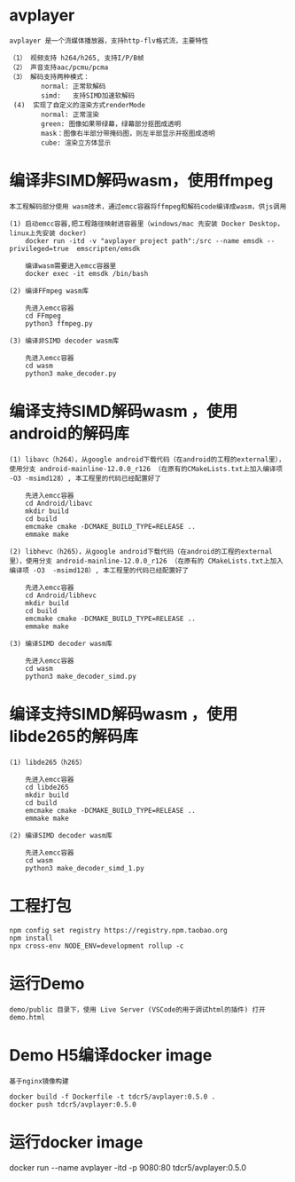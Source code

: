 # avplayer
    avplayer 是一个流媒体播放器，支持http-flv格式流，主要特性
    
    （1） 视频支持 h264/h265, 支持I/P/B帧
    （2） 声音支持aac/pcmu/pcma
    （3） 解码支持两种模式：
            normal: 正常软解码
            simd:   支持SIMD加速软解码
     (4)  实现了自定义的渲染方式renderMode
            normal: 正常渲染
            green: 图像如果带绿幕，绿幕部分抠图成透明
            mask：图像右半部分带掩码图，则左半部显示并抠图成透明
            cube: 渲染立方体显示



# 编译非SIMD解码wasm，使用ffmpeg
    本工程解码部分使用 wasm技术，通过emcc容器将ffmpeg和解码code编译成wasm，供js调用

    (1) 启动emcc容器,把工程路径映射进容器里（windows/mac 先安装 Docker Desktop， linux上先安装 docker）
        docker run -itd -v "avplayer project path":/src --name emsdk --privileged=true  emscripten/emsdk

        编译wasm需要进入emcc容器里
        docker exec -it emsdk /bin/bash

    (2) 编译FFmpeg wasm库
        
        先进入emcc容器
        cd FFmpeg
        python3 ffmpeg.py

    (3) 编译非SIMD decoder wasm库 

        先进入emcc容器
        cd wasm
        python3 make_decoder.py

 # 编译支持SIMD解码wasm ，使用android的解码库

    (1) libavc（h264），从google android下载代码（在android的工程的external里），使用分支 android-mainline-12.0.0_r126 （在原有的CMakeLists.txt上加入编译项  -O3 -msimd128）, 本工程里的代码已经配置好了

        先进入emcc容器
        cd Android/libavc
        mkdir build
        cd build
        emcmake cmake -DCMAKE_BUILD_TYPE=RELEASE ..
        emmake make       

    (2) libhevc（h265），从google android下载代码（在android的工程的external里），使用分支 android-mainline-12.0.0_r126 （在原有的 CMakeLists.txt上加入编译项 -O3  -msimd128）, 本工程里的代码已经配置好了

        先进入emcc容器
        cd Android/libhevc
        mkdir build
        cd build
        emcmake cmake -DCMAKE_BUILD_TYPE=RELEASE ..
        emmake make    

    (3) 编译SIMD decoder wasm库 

        先进入emcc容器
        cd wasm
        python3 make_decoder_simd.py


# 编译支持SIMD解码wasm ，使用libde265的解码库

    (1) libde265（h265）

        先进入emcc容器
        cd libde265
        mkdir build
        cd build
        emcmake cmake -DCMAKE_BUILD_TYPE=RELEASE ..
        emmake make    

    (2) 编译SIMD decoder wasm库 

        先进入emcc容器
        cd wasm
        python3 make_decoder_simd_1.py    

# 工程打包
   
    npm config set registry https://registry.npm.taobao.org
    npm install
    npx cross-env NODE_ENV=development rollup -c 

# 运行Demo

    demo/public 目录下，使用 Live Server (VSCode的用于调试html的插件) 打开 demo.html


# Demo H5编译docker image

    基于nginx镜像构建

    docker build -f Dockerfile -t tdcr5/avplayer:0.5.0 .
    docker push tdcr5/avplayer:0.5.0



# 运行docker image

docker run --name avplayer -itd -p 9080:80 tdcr5/avplayer:0.5.0






